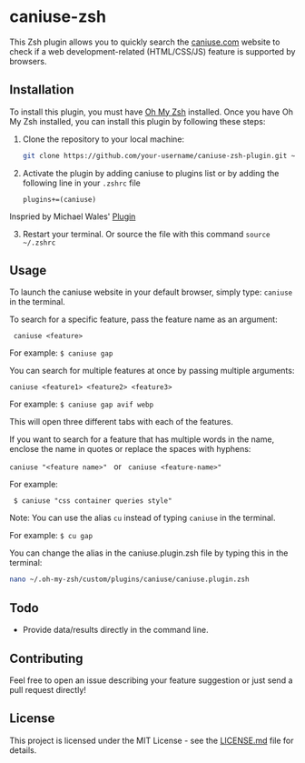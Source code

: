 # caniuse-zsh

This Zsh plugin allows you to quickly search the [caniuse.com](https://caniuse.com/) website to check if a web development-related (HTML/CSS/JS) feature is supported by browsers.

## Installation

To install this plugin, you must have [Oh My Zsh](https://ohmyz.sh/) installed. Once you have Oh My Zsh installed, you can install this plugin by following these steps:

1. Clone the repository to your local machine:

   ```bash
   git clone https://github.com/your-username/caniuse-zsh-plugin.git ~/.oh-my-zsh/custom/plugins/caniuse
   ```

2. Activate the plugin by adding caniuse to plugins list or by adding the following line in your `.zshrc` file

   `plugins+=(caniuse)`

Inspried by Michael Wales' [Plugin](https://github.com/walesmd/caniuse.plugin.zsh/blob/master/caniuse.plugin.zsh)

3. Restart your terminal. Or source the file with this command `source ~/.zshrc`

## Usage

To launch the caniuse website in your default browser, simply type: `caniuse` in the terminal.

To search for a specific feature, pass the feature name as an argument:

` caniuse <feature>`

For example: `$ caniuse gap`

You can search for multiple features at once by passing multiple arguments:

`caniuse <feature1> <feature2> <feature3>`

For example: `$ caniuse gap avif webp`

This will open three different tabs with each of the features.

If you want to search for a feature that has multiple words in the name, enclose the name in quotes or replace the spaces with hyphens:

`caniuse "<feature name>"` &nbsp; or &nbsp; `caniuse <feature-name>"`

For example:

` $ caniuse "css container queries style"`

Note: You can use the alias `cu` instead of typing `caniuse` in the terminal.

For example: `$ cu gap`

You can change the alias in the caniuse.plugin.zsh file by typing this in the terminal:

```zsh
nano ~/.oh-my-zsh/custom/plugins/caniuse/caniuse.plugin.zsh
```

## Todo

- Provide data/results directly in the command line.

## Contributing

Feel free to open an issue describing your feature suggestion or just send a pull request directly!

## License

This project is licensed under the MIT License - see the [LICENSE.md](LICENSE.md) file for details.
